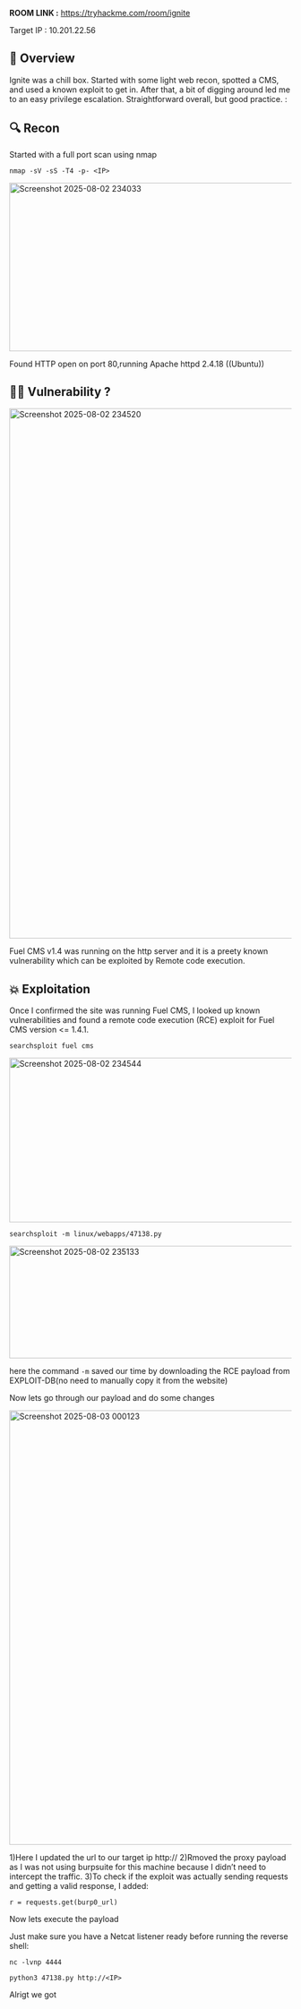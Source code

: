 **ROOM LINK :** https://tryhackme.com/room/ignite 


Target IP : 10.201.22.56

## 🧠 Overview

Ignite was a chill box. Started with some light web recon, spotted a CMS, and used a known exploit to get in. After that, a bit of digging around led me to an easy privilege escalation. Straightforward overall, but good practice. :


## 🔍 Recon

Started with a full port scan using nmap 

```
nmap -sV -sS -T4 -p- <IP>
```

<img width="1286" height="301" alt="Screenshot 2025-08-02 234033" src="https://github.com/user-attachments/assets/6904ebbd-b292-41e2-aa92-67ab56abcb3f" />

Found HTTP open on port 80,running Apache httpd 2.4.18 ((Ubuntu))


## 🕵️‍♂️ Vulnerability ?

<img width="1699" height="947" alt="Screenshot 2025-08-02 234520" src="https://github.com/user-attachments/assets/b5ae5837-32f0-484a-813e-6fcda8236c1d" />

Fuel CMS v1.4 was running on the http server and it is a preety known vulnerability which can be exploited by Remote code execution.


## 💥 Exploitation


Once I confirmed the site was running Fuel CMS, I looked up known vulnerabilities and found a remote code execution (RCE) exploit for Fuel CMS version <= 1.4.1.

```
searchsploit fuel cms
```
<img width="1870" height="294" alt="Screenshot 2025-08-02 234544" src="https://github.com/user-attachments/assets/d9a1bdf3-6966-4714-aa36-d6ff0d4c38c6" />

```
searchsploit -m linux/webapps/47138.py
``` 


<img width="764" height="201" alt="Screenshot 2025-08-02 235133" src="https://github.com/user-attachments/assets/ab3dce31-cb37-42eb-aef6-a94ab1c24f6a" />

here the command ``` -m ``` saved our time by downloading the RCE payload from EXPLOIT-DB(no need to manually copy it from the website)


Now lets go through our payload and do some changes


<img width="1073" height="776" alt="Screenshot 2025-08-03 000123" src="https://github.com/user-attachments/assets/d192df2f-05a8-4b80-aae9-9220fb701eb5" />


1)Here I updated the url to our target ip http://<IP>
2)Rmoved the proxy payload as I was not using burpsuite for this machine because I didn’t need to intercept the traffic.
3)To check if the exploit was actually sending requests and getting a valid response, I added:

```
r = requests.get(burp0_url)
```


Now lets execute the payload 

Just make sure you have a Netcat listener ready before running the reverse shell:

```
nc -lvnp 4444
```

```
python3 47138.py http://<IP>

```


Alrigt we got 




